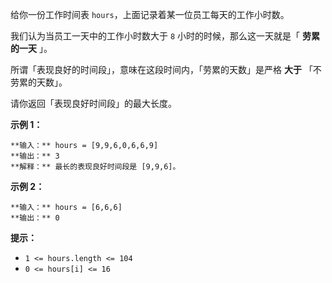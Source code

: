给你一份工作时间表 `hours`，上面记录着某一位员工每天的工作小时数。

我们认为当员工一天中的工作小时数大于 `8` 小时的时候，那么这一天就是「 **劳累的一天** 」。

所谓「表现良好的时间段」，意味在这段时间内，「劳累的天数」是严格 **大于** 「不劳累的天数」。

请你返回「表现良好时间段」的最大长度。



**示例 1：**

    
    
    **输入：** hours = [9,9,6,0,6,6,9]
    **输出：** 3
    **解释：** 最长的表现良好时间段是 [9,9,6]。

**示例 2：**

    
    
    **输入：** hours = [6,6,6]
    **输出：** 0
    



**提示：**

  * `1 <= hours.length <= 104`
  * `0 <= hours[i] <= 16`

